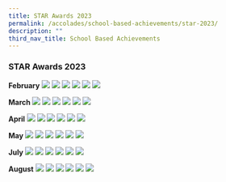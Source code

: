 ```yaml
---
title: STAR Awards 2023
permalink: /accolades/school-based-achievements/star-2023/
description: ""
third_nav_title: School Based Achievements
---
```

### STAR Awards 2023

**February**
![](/images/2023%20P1%20February%20STARA.jpg)
![](/images/2023%20P2%20February%20STARA.jpg)
![](/images/2023%20P3%20February%20STARA.jpg)
![](/images/2023%20P4%20February%20STARA.jpg)
![](/images/2023%20P5%20February%20STARA.jpg)
![](/images/2023%20P6%20February%20STARA.jpg)

**March**
![](/images/2023%20primary%201%20march%20stara.PNG)
![](/images/2023%20primary%202%20march%20stara.PNG)
![](/images/2023%20primary%203%20march%20stara.PNG)
![](/images/2023%20primary%204%20stara.PNG)
![](/images/2023%20primary%205%20stara.PNG)
![](/images/2023%20primary%206%20stara.PNG)

**April**
![](/images/p1%20april%202023.PNG)
![](/images/p2%20april%202023.PNG)
![](/images/p3%20april%202023.PNG)
![](/images/p4%20april%202023.PNG)
![](/images/p5%20april%202023.PNG)
![](/images/p6%20april%202023.PNG)

**May**
![](/images/STARA/May%202023/may%202023%20p1.PNG)
![](/images/STARA/May%202023/may%202023%20%20p2.PNG)
![](/images/STARA/May%202023/may%202023%20%20p3.PNG)
![](/images/STARA/May%202023/may%202023%20p4.PNG)
![](/images/STARA/May%202023/may%202023%20p5.PNG)
![](/images/STARA/May%202023/may%202023%20p6.PNG)

**July**
![](/images/STARA/July%202023/july%202023%20p1.PNG)
![](/images/STARA/July%202023/july%202023%20p2.PNG)
![](/images/STARA/July%202023/july%202023%20p3.PNG)
![](/images/STARA/July%202023/july%202023%20p4.PNG)
![](/images/STARA/July%202023/july%202023%20p5.PNG)
![](/images/STARA/July%202023/july%202023%20p6.PNG)

**August**
![](/images/STARA/August%202023/augustp1.PNG)
![](/images/STARA/August%202023/augustp2.PNG)
![](/images/STARA/August%202023/augustp3.PNG)
![](/images/STARA/August%202023/augustp4.PNG)
![](/images/STARA/August%202023/augustp5.PNG)
![](/images/STARA/August%202023/augustp6.PNG)
